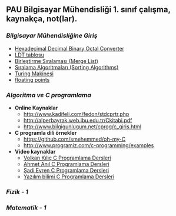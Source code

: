 PAU Bilgisayar Mühendisliği 1. sınıf çalışma, kaynakça, not(lar).
-------

### *Bilgisayar Mühendisliğine Giriş*
* [Hexadecimal Decimal Binary Octal Converter](http://calc.50x.eu/)
* [LDT tablosu](https://github.com/PAU-Projects/BMG/blob/master/doc/tr/LDT_tr.md) 
* [Birleştirme Sıralaması (Merge List)](http://bilgisayarkavramlari.sadievrenseker.com/2008/08/09/birlestirme-siralamasi-merge-sort/)
* [Sıralama Algoritmaları (Sorting Algorithms)](http://www.bilgisayarkavramlari.com/2008/08/09/siralama-algoritmalari-sorting-algorithms/)
* [Turing Makinesi](http://bilgisayarkavramlari.sadievrenseker.com/2009/06/27/turing-makinesi-turing-machine/)
* [floating points](https://www.youtube.com/watch?v=ofrlbYUNt80)

### *Algoritma ve C programlama*
* **Online Kaynaklar**
	* http://www.kadifeli.com/fedon/stdcprtr.php
	* http://alperbayrak.web.ibu.edu.tr/Ckitabi.pdf
	* http://www.bilgigunlugum.net/cprog/c_giris.html
* **C programla dili örnekler**
	* https://github.com/smehemmed/oh-my-C
	* http://www.programiz.com/c-programming/examples
* **Video kaynaklar**
	* [Volkan Kılıç C Programlama Dersleri](https://www.youtube.com/watch?v=FtaKEn2f2qI&list=PLfzhcDNz4tlXOvEE7z_u3gEqFO3nwIZ5i)
	* [Ahmet Anıl   C Programlama Dersleri](https://www.youtube.com/watch?v=yk-veEcY1WI&list=PLIBhH-mHowD83SA8K69Yb40wiOjn7McQK)
    * [Şadi Evren C Programlama Dersleri](https://www.youtube.com/watch?v=8iHifEiMYPs&index=1&list=PLh9ECzBB8tJNzJqD64MAS0SK5IeNCKCzY)
	* [Yazılım bilimi C Programlama Dersleri](https://www.youtube.com/playlist?list=PLIHume2cwmHdFsJRo5oYG7yQ4NyUx43ql)

### *Fizik - 1*

### *Matematik - 1*
